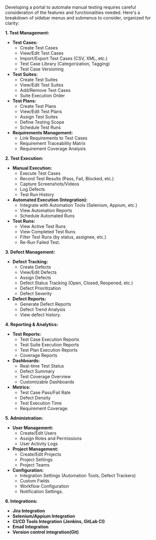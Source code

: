 Developing a portal to automate manual testing requires careful consideration of the features and functionalities needed. Here's a breakdown of sidebar menus and submenus to consider, organized for clarity:

**1. Test Management:**

- **Test Cases:**
    - Create Test Cases
    - View/Edit Test Cases
    - Import/Export Test Cases (CSV, XML, etc.)
    - Test Case Library (Categorization, Tagging)
    - Test Case Versioning
- **Test Suites:**
    - Create Test Suites
    - View/Edit Test Suites
    - Add/Remove Test Cases
    - Suite Execution Order
- **Test Plans:**
    - Create Test Plans
    - View/Edit Test Plans
    - Assign Test Suites
    - Define Testing Scope
    - Schedule Test Runs
- **Requirements Management:**
    - Link Requirements to Test Cases
    - Requirement Traceability Matrix
    - Requirement Coverage Analysis

**2. Test Execution:**

- **Manual Execution:**
    - Execute Test Cases
    - Record Test Results (Pass, Fail, Blocked, etc.)
    - Capture Screenshots/Videos
    - Log Defects
    - Test Run History
- **Automated Execution (Integration):**
    - Integrate with Automation Tools (Selenium, Appium, etc.)
    - View Automation Reports
    - Schedule Automated Runs
- **Test Runs:**
    - View Active Test Runs
    - View Completed Test Runs
    - Filter Test Runs (by status, assignee, etc.)
    - Re-Run Failed Test.

**3. Defect Management:**

- **Defect Tracking:**
    - Create Defects
    - View/Edit Defects
    - Assign Defects
    - Defect Status Tracking (Open, Closed, Reopened, etc.)
    - Defect Prioritization
    - Defect Severity
- **Defect Reports:**
    - Generate Defect Reports
    - Defect Trend Analysis
    - View defect history.

**4. Reporting & Analytics:**

- **Test Reports:**
    - Test Case Execution Reports
    - Test Suite Execution Reports
    - Test Plan Execution Reports
    - Coverage Reports
- **Dashboards:**
    - Real-time Test Status
    - Defect Summary
    - Test Coverage Overview
    - Customizable Dashboards
- **Metrics:**
    - Test Case Pass/Fail Rate
    - Defect Density
    - Test Execution Time
    - Requirement Coverage.

**5. Administration:**

- **User Management:**
    - Create/Edit Users
    - Assign Roles and Permissions
    - User Activity Logs
- **Project Management:**
    - Create/Edit Projects
    - Project Settings
    - Project Teams
- **Configuration:**
    - Integration Settings (Automation Tools, Defect Trackers)
    - Custom Fields
    - Workflow Configuration
    - Notification Settings.

**6. Integrations:**

- **Jira Integration**
- **Selenium/Appium Integration**
- **CI/CD Tools Integration (Jenkins, GitLab CI)**
- **Email Integration**
- **Version control integration(Git)**